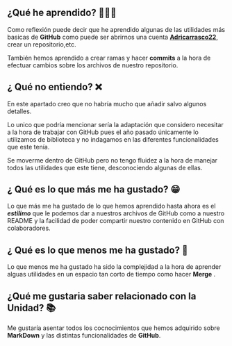 ## ¿Qué he aprendido? 👨‍🏫✅
Como reflexión puede decir que he aprendido algunas de las utilidades más basicas de **GitHub** como puede ser abrirnos una cuenta [**Adricarrasco22**](https://github.com/AdriCarrasco22), crear un repositorio,etc.

También hemos aprendido a crear ramas y hacer **commits** a la hora de efectuar cambios sobre los archivos de nuestro repositorio.

## ¿ Qué no entiendo? ❌
En este apartado creo que no habría mucho que añadir salvo algunos detalles.

Lo unico que podría mencionar sería la adaptación que considero necesitar a la hora de trabajar con GitHub pues el año pasado únicamente lo utilizamos de biblioteca y no indagamos en las diferentes funcionalidades que este tenía.

Se moverme dentro de GitHub pero no tengo fluidez a la hora de manejar todos las utilidades que este tiene, desconociendo algunas de ellas.

## ¿ Qué es lo que más me ha gustado? 😁

Lo que más me ha gustado de lo que hemos aprendido hasta ahora es el **_estilimo_** que le podemos dar a nuestros archivos de GitHub como a nuestro README y la facilidad de poder compartir nuestro contenido en GitHub con colaboradores.

## ¿ Qué es lo que menos  me ha gustado? 🙁

Lo que menos me ha gustado ha sido la complejidad a la hora de aprender alguas utilidades en un espacio tan corto de tiempo como hacer **Merge** .

## ¿Qué me gustaria saber relacionado con la Unidad? 📚

Me gustaría asentar todos los cocnocimientos que hemos adquirido sobre **MarkDown** y las distintas funcionalidades de **GitHub**.
